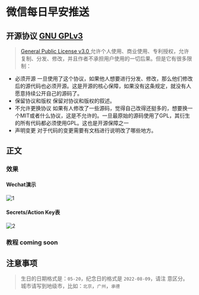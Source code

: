 # 微信每日早安推送

## 开源协议 [GNU GPLv3](./LICENSE)

>[General Public License v3.0 ](./LICENSE)
允许个人使用、商业使用、专利授权，允许复制、分发、修改，并且作者不承担用户使用的一切后果。但是它有很多限制：
- 必须开源
一旦使用了这个协议，如果他人想要进行分发、修改，那么他们修改后的源代码也必须开源。这是开源的核心保障，如果没有这条规定，就没有人愿意持续公开自己的源码了。
- 保留协议和版权
保留对协议和版权的叙述。
- 不允许更换协议
如果有人修改了一些源码，觉得自己改得还挺多的，想要换一个MIT或者什么协议，这是不允许的。一旦最原始的源码使用了GPL，其衍生的所有代码都必须使用GPL。这也是开源保障之一
- 声明变更
对于代码的变更需要有文档进行说明改了哪些地方。

## 正文
### 效果
#### Wechat演示
![1](https://raw.githubusercontent.com/fromann/CDN/main/img/githubpic/sendcard/1.png)

#### Secrets/Action Key表

![2](https://raw.githubusercontent.com/fromann/CDN/main/img/githubpic/sendcard/2.png)
### 教程 coming soon
## 注意事项
> 生日的日期格式是：`05-20`，纪念日的格式是 `2022-08-09`，请注 意区分。城市请写到地级市，比如：`北京`，`广州`，`承德`
